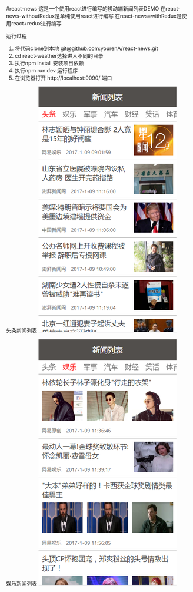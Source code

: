 #react-news
这是一个使用react进行编写的移动端新闻列表DEMO
在react-news-withoutRedux是单纯使用react进行编写
在react-news=withRedux是使用react+redux进行编写

运行过程

1. 将代码clone到本地 git@github.com:yourenA/react-news.git
2. cd react-weather选择进入不同的目录
3. 执行npm install 安装项目依赖
4. 执行npm run dev 运行程序
5. 在浏览器打开 http://localhost:9090/ 端口

头条新闻列表
![image](/imgs/1.png)

娱乐新闻列表
![image](/imgs/2.png)
